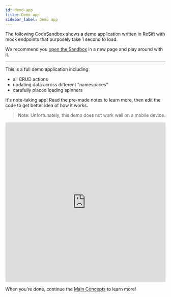 ```yaml
---
id: demo-app
title: Demo app
sidebar_label: Demo app
---
```


The following CodeSandbox shows a demo application written in ReSift with mock endpoints that purposely take 1 second to load.

We recommend you [open the Sandbox](https://codesandbox.io/s/resift-notes-xwp9r) in a new page and play around with it.

---

This is a full demo application including:

- all CRUD actions
- updating data across different "namespaces"
- carefully placed loading spinners

It's note-taking app! Read the pre-made notes to learn more, then edit the code to get better idea of how it works.

> Note: Unfortunately, this demo does not work well on a mobile device.

<iframe src="https://codesandbox.io/embed/resift-notesj-xwp9r?fontsize=14" title="ReSift Notes" allow="geolocation; microphone; camera; midi; vr; accelerometer; gyroscope; payment; ambient-light-sensor; encrypted-media; usb" style="width:100%; height:500px; border:0; border-radius: 4px; overflow:hidden;" sandbox="allow-modals allow-forms allow-popups allow-scripts allow-same-origin"></iframe>
<br />

When you're done, continue the [Main Concepts](../main-concepts/whats-a-fetch.md) to learn more!

